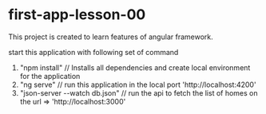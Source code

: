 # first-app-lesson-00
This project is created to learn features of angular framework.

start this application with following set of command
1. "npm install" // Installs all dependencies and create local environment for the application
2. "ng serve" // run this application in the local port 'http://localhost:4200'
3. "json-server --watch db.json" // run the api to fetch the list of homes on the url => 'http://localhost:3000'
